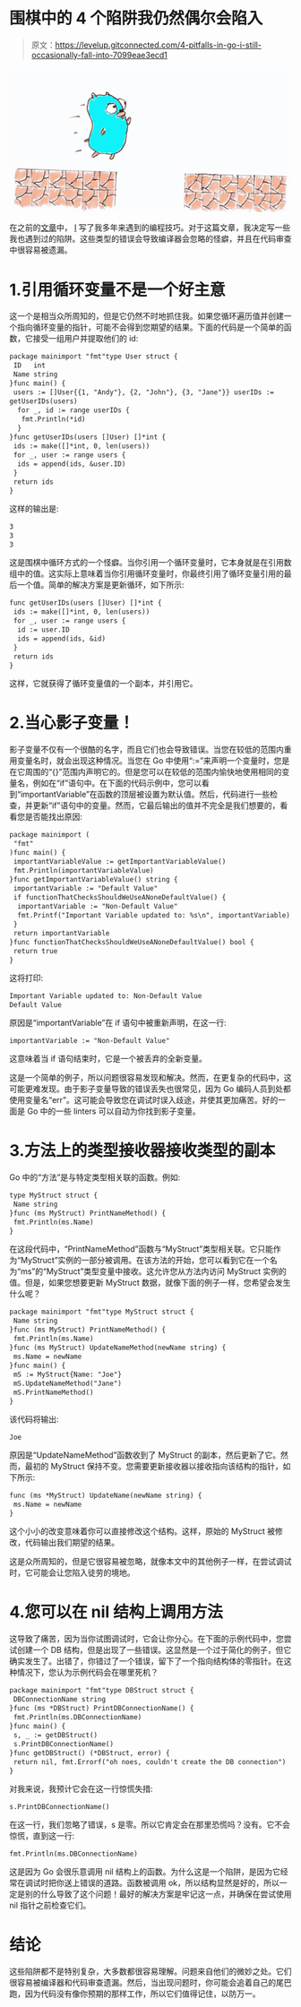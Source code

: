 # 围棋中的 4 个陷阱我仍然偶尔会陷入

> 原文：<https://levelup.gitconnected.com/4-pitfalls-in-go-i-still-occasionally-fall-into-7099eae3ecd1>

![](img/a7cf2945b0216946899b7c77779802ba.png)

在之前的[文章](/8-code-hacks-for-go-that-i-wish-id-known-when-i-started-56a6f4399acf)中， [I](https://www.linkedin.com/in/andrew-hayes-belfast/) 写了我多年来遇到的编程技巧。对于这篇文章，我决定写一些我也遇到过的陷阱。这些类型的错误会导致编译器会忽略的怪癖，并且在代码审查中很容易被遗漏。

# 1.引用循环变量不是一个好主意

这一个是相当众所周知的，但是它仍然不时地抓住我。如果您循环遍历值并创建一个指向循环变量的指针，可能不会得到您期望的结果。下面的代码是一个简单的函数，它接受一组用户并提取他们的 id:

```
package mainimport "fmt"type User struct {
 ID   int
 Name string
}func main() {
 users := []User{{1, "Andy"}, {2, "John"}, {3, "Jane"}} userIDs := getUserIDs(users)
  for _, id := range userIDs {
   fmt.Println(*id)
  }
}func getUserIDs(users []User) []*int {
 ids := make([]*int, 0, len(users))
 for _, user := range users {
  ids = append(ids, &user.ID)
 }
 return ids
}
```

这样的输出是:

```
3
3
3
```

这是围棋中循环方式的一个怪癖。当你引用一个循环变量时，它本身就是在引用数组中的值。这实际上意味着当你引用循环变量时，你最终引用了循环变量引用的最后一个值。简单的解决方案是更新循环，如下所示:

```
func getUserIDs(users []User) []*int {
 ids := make([]*int, 0, len(users))
 for _, user := range users {
  id := user.ID
  ids = append(ids, &id)
 }
 return ids
}
```

这样，它就获得了循环变量值的一个副本，并引用它。

# 2.当心影子变量！

影子变量不仅有一个很酷的名字，而且它们也会导致错误。当您在较低的范围内重用变量名时，就会出现这种情况。当您在 Go 中使用“:=”来声明一个变量时，您是在它周围的“{}”范围内声明它的。但是您可以在较低的范围内愉快地使用相同的变量名，例如在“if”语句中。在下面的代码示例中，您可以看到“importantVariable”在函数的顶层被设置为默认值。然后，代码进行一些检查，并更新“if”语句中的变量。然而，它最后输出的值并不完全是我们想要的，看看您是否能找出原因:

```
package mainimport (
 "fmt"
)func main() {
 importantVariableValue := getImportantVariableValue()
 fmt.Println(importantVariableValue)
}func getImportantVariableValue() string {
 importantVariable := "Default Value"
 if functionThatChecksShouldWeUseANoneDefaultValue() {
  importantVariable := "Non-Default Value"
  fmt.Printf("Important Variable updated to: %s\n", importantVariable)
 }
 return importantVariable
}func functionThatChecksShouldWeUseANoneDefaultValue() bool {
 return true
}
```

这将打印:

```
Important Variable updated to: Non-Default Value
Default Value
```

原因是“importantVariable”在 if 语句中被重新声明，在这一行:

```
importantVariable := "Non-Default Value"
```

这意味着当 if 语句结束时，它是一个被丢弃的全新变量。

这是一个简单的例子，所以问题很容易发现和解决。然而，在更复杂的代码中，这可能更难发现。由于影子变量导致的错误丢失也很常见，因为 Go 编码人员到处都使用变量名“err”。这可能会导致您在调试时误入歧途，并使其更加痛苦。好的一面是 Go 中的一些 linters 可以自动为你找到影子变量。

# 3.方法上的类型接收器接收类型的副本

Go 中的“方法”是与特定类型相关联的函数。例如:

```
type MyStruct struct {
 Name string
}func (ms MyStruct) PrintNameMethod() {
 fmt.Println(ms.Name)
}
```

在这段代码中，“PrintNameMethod”函数与“MyStruct”类型相关联。它只能作为“MyStruct”实例的一部分被调用。在该方法的开始，您可以看到它在一个名为“ms”的“MyStruct”类型变量中接收。这允许您从方法内访问 MyStruct 实例的值。但是，如果您想要更新 MyStruct 数据，就像下面的例子一样，您希望会发生什么呢？

```
package mainimport "fmt"type MyStruct struct {
 Name string
}func (ms MyStruct) PrintNameMethod() {
 fmt.Println(ms.Name)
}func (ms MyStruct) UpdateNameMethod(newName string) {
 ms.Name = newName
}func main() {
 mS := MyStruct{Name: "Joe"}
 mS.UpdateNameMethod("Jane")
 mS.PrintNameMethod()
}
```

该代码将输出:

```
Joe
```

原因是“UpdateNameMethod”函数收到了 MyStruct 的副本，然后更新了它。然而，最初的 MyStruct 保持不变。您需要更新接收器以接收指向该结构的指针，如下所示:

```
func (ms *MyStruct) UpdateName(newName string) {
 ms.Name = newName
}
```

这个小小的改变意味着你可以直接修改这个结构。这样，原始的 MyStruct 被修改，代码输出我们期望的结果。

这是众所周知的，但是它很容易被忽略，就像本文中的其他例子一样，在尝试调试时，它可能会让您陷入徒劳的境地。

# 4.您可以在 nil 结构上调用方法

这导致了痛苦，因为当你试图调试时，它会让你分心。在下面的示例代码中，您尝试创建一个 DB 结构，但是出现了一些错误。这显然是一个过于简化的例子，但它确实发生了。出错了，你错过了一个错误，留下了一个指向结构体的零指针。在这种情况下，您认为示例代码会在哪里死机？

```
package mainimport "fmt"type DBStruct struct {
 DBConnectionName string
}func (ms *DBStruct) PrintDBConnectionName() {
 fmt.Println(ms.DBConnectionName)
}func main() {
 s, _ := getDBStruct()
 s.PrintDBConnectionName()
}func getDBStruct() (*DBStruct, error) {
 return nil, fmt.Errorf("oh noes, couldn't create the DB connection")
}
```

对我来说，我预计它会在这一行惊慌失措:

```
s.PrintDBConnectionName()
```

在这一行，我们忽略了错误，s 是零。所以它肯定会在那里恐慌吗？没有。它不会惊慌，直到这一行:

```
fmt.Println(ms.DBConnectionName)
```

这是因为 Go 会很乐意调用 nil 结构上的函数。为什么这是一个陷阱，是因为它经常在调试时把你送上错误的道路。函数被调用 ok，所以结构显然是好的，所以一定是别的什么导致了这个问题！最好的解决方案是牢记这一点，并确保在尝试使用 nil 指针之前检查它们。

# 结论

这些陷阱都不是特别复杂，大多数都很容易理解。问题来自他们的微妙之处。它们很容易被编译器和代码审查遗漏。然后，当出现问题时，你可能会追着自己的尾巴跑，因为代码没有像你预期的那样工作，所以它们值得记住，以防万一。